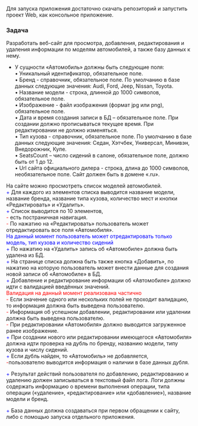 ﻿Для запуска приложения достаточно скачать репозиторий и запустить проект Web, как консольное приложение.

### Задача
Разработать веб-сайт для просмотра, добавления, редактирования и удаления информации по моделям автомобилей, а также базу данных к нему.  
+ У сущности «Автомобиль» должны быть следующие поля:  
•	Уникальный идентификатор, обязательное поле.  
•	Бренд - справочник, обязательное поле. По умолчанию в базе данных следующие значения: Audi, Ford, Jeep, Nissan, Toyota.  
•	Название модели - строка, длинной до 1000 символов, обязательное поле.  
•	Изображение - файл изображения (формат jpg или png), обязательное поле.  
•	Дата и время создания записи в БД – обязательное поле. При создании должно прописываться текущее время. При редактировании не должно изменяться.   
•	Тип кузова - справочник, обязательное поле. По умолчанию в базе данных следующие значения: Седан, Хэтчбек, Универсал, Минивэн, Внедорожник, Купе.  
•	SeatsCount – число сидений в салоне, обязательное поле, должно быть от 1 до 12.  
•	Url сайта официального дилера - строка, длина до 1000 символов, необязательное поле. Сайт должен быть в домене «.ru».   

На сайте можно просмотреть список моделей автомобилей.   
<span style="color:blue">+</span> Для каждого из элементов списка выводится название модели, название бренда, название типа кузова, количество мест и кнопки «Редактировать» и «Удалить».   
<span style="color:blue">+</span> Список выводится по 10 элементов,  
<span style="color:red">-</span> есть постраничная навигация.  
<span style="color:red">-</span> По нажатию на «Редактировать» пользователь может отредактировать все поля «Автомобиля».   
<span style="color:blue">На данный момент пользователь может отредактировать только модель, тип кузова и количество сидений</span>  
<span style="color:blue">+</span> По нажатию на «Удалить» запись об «Автомобиле» должна быть удалена из БД.  
<span style="color:blue">+</span> На странице списка должна быть также кнопка «Добавить», по нажатию на которую пользователь может внести данные для создания новой записи об «Автомобиле» в БД.  
<span style="color:blue">+</span> Добавление и редактирование информации об «Автомобиле» должно идти с валидацией введённых значений.   
<span style="color:red"> Валидация на данный момент реализована частично</span>  
<span style="color:red">-</span> Если значение одного или нескольких полей не проходит валидацию, то информация должна быть выведена пользователю.  
<span style="color:red">-</span> Информация об успешном добавлении, редактировании или удалении должна быть выведена пользователю.  
<span style="color:red">-</span> При редактировании «Автомобиля» должно выводится загруженное ранее изображение.  
<span style="color:blue">+</span> При создании нового или редактировании имеющегося «Автомобиля» должна идти проверка на дубль по бренду, названию модели, типу кузова и числу сидений.   
<span style="color:blue">+</span> Если дубль найден, то «Автомобиль» не добавляется,  
<span style="color:red">-</span>пользователю выводится информация о наличии в базе данных дубля.  

<span style="color:blue">+</span> Результат действий пользователя по добавлению, редактированию и удалению должен записываться в текстовый файл лога. Логи должны содержать информацию о времени выполнения операции, типа операции («удаление», «редактирование» или «добавление»), название модели и бренд.  

<span style="color:blue">+</span> База данных должна создаваться при первом обращении к сайту, либо с помощью запуска отдельного приложения.   
